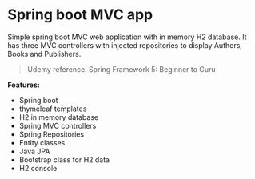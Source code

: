 # Spring boot MVC app
Simple spring boot MVC web application with in memory H2 database. It has three MVC controllers with injected repositories
to display Authors, Books and Publishers. 

>Udemy reference: Spring Framework 5: Beginner to Guru

**Features:**
* Spring boot
* thymeleaf templates
* H2 in memory database
* Spring MVC controllers
* Spring Repositories
* Entity classes
* Java JPA
* Bootstrap class for H2 data
* H2 console


